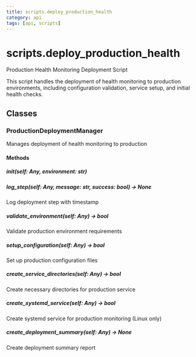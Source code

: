 ```yaml
---
title: scripts.deploy_production_health
category: api
tags: [api, scripts]
---
```


# scripts.deploy_production_health

Production Health Monitoring Deployment Script

This script handles the deployment of health monitoring to production environments,
including configuration validation, service setup, and initial health checks.

## Classes

### ProductionDeploymentManager

Manages deployment of health monitoring to production

#### Methods

##### __init__(self: Any, environment: str)



##### log_step(self: Any, message: str, success: bool) -> None

Log deployment step with timestamp

##### validate_environment(self: Any) -> bool

Validate production environment requirements

##### setup_configuration(self: Any) -> bool

Set up production configuration files

##### create_service_directories(self: Any) -> bool

Create necessary directories for production service

##### create_systemd_service(self: Any) -> bool

Create systemd service for production monitoring (Linux only)

##### create_deployment_summary(self: Any) -> None

Create deployment summary report

